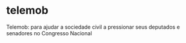 telemob
=======

Telemob: para ajudar a sociedade civil a pressionar seus deputados e senadores no Congresso Nacional
